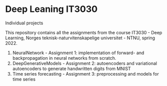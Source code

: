 # Deep Leaning IT3030
Individual projects

This repository contains all the assignments from the course IT3030 - Deep Learning, Norges teknisk-naturvitenskapelige universitet - NTNU, spring 2022.

1. NeuralNetwork - Assignment 1: implementation of forward- and backpropagation in neural networks from scratch.
2. DeepGenerativeModels - Assignment 2: autoencoders and variational autoencoders to generate handwritten digits from MNIST
3. Time series forecasting - Assignment 3: preprocessing and models for time series

